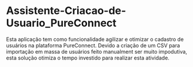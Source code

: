 # Assistente-Criacao-de-Usuario_PureConnect
Esta aplicação tem como funcionalidade agilizar e otimizar o cadastro de usuários na plataforma PureConnect.
Devido a criação de um CSV para importação em massa de usuários feito manualment ser muito impodutiva, esta solução otimiza o tempo investido para realizar esta atividade.
